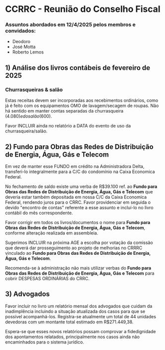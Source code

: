 # CCRRC - Reunião do Conselho Fiscal

### Assuntos abordados em 12/4/2025 pelos membros e convidados:

- Deodoro
- José Motta
- Roberto Lemos

 ## 1) Análise dos livros contábeis de fevereiro de 2025
 
 ### Churrasqueiras & salão

 Estas receitas devem ser incorporadas aos recebimentos ordinários, como já é feito com os equipamentos OMO de lavagem/secagem de roupas. Não há sentido em manter contas separadas da churrasqueira ($4.080) e do salão ($600).

 Favor INCLUIR ainda no relatório a DATA do evento de uso da churrasqueira/salão.

## 2) Fundo para Obras das Redes de Distribuição de Energia, Água, Gás e Telecom

Em vez de manter esse FUNDO em crédito na Administradora Delta, transferi-lo integralmente para a C/C do condomínio na Caixa Economica Federal.

No fechamento de saldo existe uma verba de R$39.100 ref. ao **Fundo para Obras das Redes de Distribuição de Energia, Água, Gás e Telecom** que deveria estar também depositada em nossa C/C da Caixa Economica Federal, rendendo juros para o CRRC. Favor providenciar em seguida o devido "encontro de contas" referente a esse assunto e incluí-lo no livro contábil do mês correspondente.

Favor corrigir em todos os livros/documentos o nome para **Fundo para Obras das Redes de Distribuição de Energia, Água, Gás e Telecom**, conforme alteração realizada em assembleia.

Sugerimos INCLUIR na próxima AGE a escolha por votação da comissão que deverá dar prosseguimento ao projeto de melhorias no CRRRC vinculado ao **Fundo para Obras das Redes de Distribuição de Energia, Água, Gás e Telecom**.

Recomenda-se à administração não mais utilizar verbas do **Fundo para Obras das Redes de Distribuição de Energia, Água, Gás e Telecom** para cobrir DESPESAS ORDINÁRIAS do CRRC.

## 3) Advogados

Favor incluir no livro um relatório mensal dos advogados que cuidam da inadimplência incluindo a situação atualizada dos casos para que se possível acompanhá-los. Registra-se atualmente um total de 44 unidades devedoras com um montante total estimado em R$271.449,38.

Espera-se que esses novos relatórios possam comprovar a fidedignidade dos apontamentos relatados, principalmente nos casos ainda não encaminhados para o sistema jurídico.
